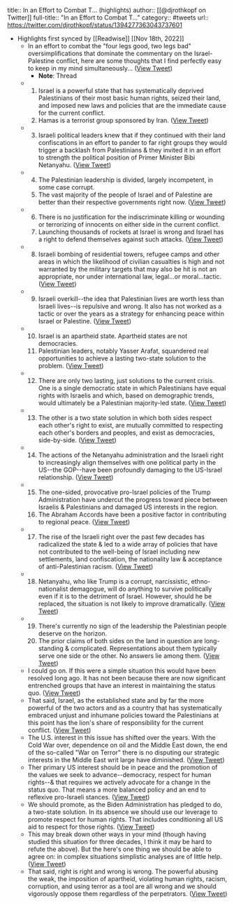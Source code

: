 title:: In an Effort to Combat T... (highlights)
author:: [[@djrothkopf on Twitter]]
full-title:: "In an Effort to Combat T..."
category:: #tweets
url:: https://twitter.com/djrothkopf/status/1394277363043737601

- Highlights first synced by [[Readwise]] [[Nov 18th, 2022]]
	- In an effort to combat the "four legs good, two legs bad" oversimplifications that dominate the commentary on the Israel-Palestine conflict, here are some thoughts that I find perfectly easy to keep in my mind simultaneously... ([View Tweet](https://twitter.com/djrothkopf/status/1394277342445510656))
		- **Note**: Thread
	- 1.  Israel is a powerful state that has systematically deprived Palestinians of their most basic human rights, seized their land, and imposed new laws and policies that are the immediate cause for the current conflict.
	  2. Hamas is a terrorist group sponsored by Iran. ([View Tweet](https://twitter.com/djrothkopf/status/1394277343435411460))
	- 3. Israeli political leaders knew that if they continued with their land confiscations in an effort to pander to far right groups they would trigger a backlash from Palestinians & they invited it in an effort to strength the political position of Primer Minister Bibi Netanyahu. ([View Tweet](https://twitter.com/djrothkopf/status/1394277344404193280))
	- 4. The Palestinian leadership is divided, largely incompetent, in some case corrupt.
	  5.  The vast majority of the people of Israel and of Palestine are better than their respective governments right now. ([View Tweet](https://twitter.com/djrothkopf/status/1394277345440194562))
	- 6.  There is no justification for the indiscriminate killing or wounding or terrorizing of innocents on either side in the current conflict.
	  7.  Launching thousands of rockets at Israel is wrong and Israel has a right to defend themselves against such attacks. ([View Tweet](https://twitter.com/djrothkopf/status/1394277346421657601))
	- 8.  Israeli bombing of residential towers, refugee camps and other areas in which the likelihood of civilian casualties is high and not warranted by the military targets that may also be hit is not an appropriate, nor under international law, legal...or moral...tactic. ([View Tweet](https://twitter.com/djrothkopf/status/1394277347432570881))
	- 9.  Israeli overkill--the idea that Palestinian lives are worth less than Israeli lives--is repulsive and wrong.  It also has not worked as a tactic or over the years as a strategy for enhancing peace within Israel or Palestine. ([View Tweet](https://twitter.com/djrothkopf/status/1394277348397273090))
	- 10.  Israel is an apartheid state.  Apartheid states are not democracies.
	  11.  Palestinian leaders, notably Yasser Arafat, squandered real opportunities to achieve a lasting two-state solution to the problem. ([View Tweet](https://twitter.com/djrothkopf/status/1394277349387116545))
	- 12. There are only two lasting, just solutions to the current crisis.  One is a single democratic state in which Palestinians have equal rights with Israelis and which, based on demographic trends, would ultimately be a Palestinian majority-led state. ([View Tweet](https://twitter.com/djrothkopf/status/1394277350339190789))
	- 13.  The other is a two state solution in which both sides respect each other's right to exist, are mutually committed to respecting each other's borders and peoples, and exist as democracies, side-by-side. ([View Tweet](https://twitter.com/djrothkopf/status/1394277351320702977))
	- 14. The actions of the Netanyahu administration and the Israeli right to increasingly align themselves with one political party in the US--the GOP--have been profoundly damaging to the US-Israel relationship. ([View Tweet](https://twitter.com/djrothkopf/status/1394277352285294593))
	- 15.  The one-sided, provocative pro-Israel policies of the Trump Administration have undercut the progress toward piece between Israelis & Palestinians and damaged US interests in the region.
	  16.  The Abraham Accords have been a positive factor in contributing to regional peace. ([View Tweet](https://twitter.com/djrothkopf/status/1394277353254182913))
	- 17. The rise of the Israeli right over the past few decades has radicalized the state & led to a wide array of policies that have not contributed to the well-being of Israel including new settlements, land confiscation, the nationality law & acceptance of anti-Palestinian racism. ([View Tweet](https://twitter.com/djrothkopf/status/1394277354399272963))
	- 18.  Netanyahu, who like Trump is a corrupt, narcissistic, ethno-nationalist demagogue, will do anything to survive politically even if it is to the detriment of Israel.  However, should he be replaced, the situation is not likely to improve dramatically. ([View Tweet](https://twitter.com/djrothkopf/status/1394277355363913732))
	- 19. There's currently no sign of the leadership the Palestinian people deserve on the horizon.
	  20. The prior claims of both sides on the land in question are long-standing & complicated. Representations about them typically serve one side or the other.  No answers lie among them. ([View Tweet](https://twitter.com/djrothkopf/status/1394277356328693769))
	- I could go on. If this were a simple situation this would have been resolved long ago. It has not been because there are now significant entrenched groups that have an interest in maintaining the status quo. ([View Tweet](https://twitter.com/djrothkopf/status/1394277357289197568))
	- That said, Israel, as the established state and by far the more powerful of the two actors and as a country that has  systematically embraced unjust and inhumane policies toward the Palestinians at this point has the lion's share of responsibility for the current conflict. ([View Tweet](https://twitter.com/djrothkopf/status/1394277358228709378))
	- The U.S. interest in this issue has shifted over the years. With the Cold War over, dependence on oil and the Middle East down, the end of the so-called "War on Terror" there is no disputing our strategic interests in the Middle East writ large have diminished. ([View Tweet](https://twitter.com/djrothkopf/status/1394277359176622080))
	- Ther primary US interest should be in peace and the promotion of the values we seek to advance--democracy, respect for human rights--& that requires we actively advocate for a change in the status quo. That means a more balanced policy and an end to reflexive pro-Israeli stances. ([View Tweet](https://twitter.com/djrothkopf/status/1394277360128643076))
	- We should promote, as the Biden Administration has pledged to do, a two-state solution.  In its absence we should use our leverage to promote respect for human rights.  That includes conditioning all US aid to respect for those rights. ([View Tweet](https://twitter.com/djrothkopf/status/1394277361114361859))
	- This may break down other ways in your mind (though having studied this situation for three decades, I think it may be hard to refute the above).  But the here's one thing we should be able to agree on: in complex situations simplistic analyses are of little help. ([View Tweet](https://twitter.com/djrothkopf/status/1394277362041294859))
	- That said, right is right and wrong is wrong.  The powerful abusing the weak, the imposition of apartheid, violating human rights, racism, corruption, and using terror as a tool are all wrong and we should vigorously oppose them regardless of the perpetrators. ([View Tweet](https://twitter.com/djrothkopf/status/1394277363043737601))
